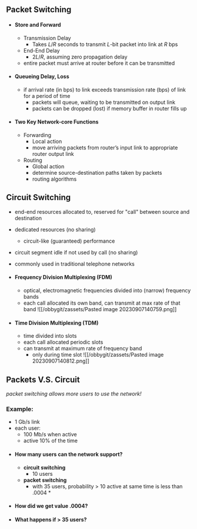 ## Packet Switching
- #### Store and Forward
    - Transmission Delay
        - Takes $L/R$ seconds to transmit $L$-bit packet into link at $R$ bps
    - End-End Delay
        - $2L/R$, assuming zero propagation delay
    - entire packet must arrive at router before it can be transmitted

- #### Queueing Delay, Loss
    - if arrival rate (in bps) to link exceeds transmission rate (bps) of link for a period of time
        - packets will queue, waiting to be transmitted on output link
        - packets can be dropped (lost) if memory buffer in router fills up

- #### Two Key Network-core Functions
    - Forwarding
        - Local action
        - move arriving packets from router’s input link to appropriate router output link
    - Routing
        - Global action
        - determine source-destination paths taken by packets
        - routing algorithms

## Circuit Switching
- end-end resources allocated to, reserved for "call" between source and destination
- dedicated resources (no sharing)
    - circuit-like (guaranteed) performance
- circuit segment idle if not used by call (no sharing)
- commonly used in traditional telephone networks

- #### Frequency Division Multiplexing (FDM)
    - optical, electromagnetic frequencies divided into (narrow) frequency bands
    - each call allocated its own band, can transmit at max rate of that band
![[/obbygit/zassets/Pasted image 20230907140759.png]]
- #### Time Division Multiplexing (TDM)
    - time divided into slots 
    - each call allocated periodic slots
    - can transmit at maximum rate of frequency band
        - only during time slot
![[/obbygit/zassets/Pasted image 20230907140812.png]]

## Packets V.S. Circuit
*packet switching allows more users to use the network!*
### Example:
- 1 Gb/s link
- each user:
    - 100 Mb/s when active
    - active 10% of the time
- #### How many users can the network support?
    - **circuit switching**
        - 10 users
    - **packet switching**
        - with 35 users, probability > 10 active at same time is less than .0004 *
- #### How did we get value .0004?
- #### What happens if > 35 users?
